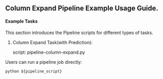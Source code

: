 ## Column Expand Pipeline Example Usage Guide.

#### Example Tasks

This section introduces the Pipeline scripts for different types of tasks.

1. Column Expand Task(with Prediction):

    script: pipeline-column-expand.py

Users can run a pipeline job directly:

    python ${pipeline_script}
